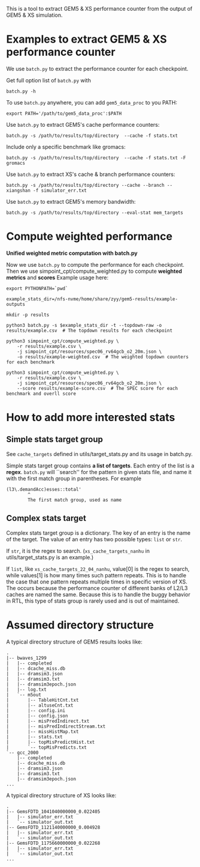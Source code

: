 This is a tool to extract GEM5 & XS performance counter from the output of GEM5 & XS simulation.
# Examples to extract GEM5 & XS performance counter

We use `batch.py` to extract the performance counter for each checkpoint.

Get full option list of `batch.py` with
``` shell
batch.py -h
```

To use `batch.py` anywhere, you can add `gem5_data_proc` to you PATH:
``` shell
export PATH='/path/to/gem5_data_proc':$PATH
```

Use `batch.py` to extract GEM5's cache performance counters:
``` shell
batch.py -s /path/to/results/top/directory  --cache -f stats.txt
```

Include only a specific benchmark like gromacs:
``` shell
batch.py -s /path/to/results/top/directory  --cache -f stats.txt -F gromacs
```

Use `batch.py` to extract XS's cache & branch performance counters:
``` shell
batch.py -s /path/to/results/top/directory --cache --branch --xiangshan -f simulator_err.txt
```

Use `batch.py` to extract GEM5's memory bandwidth:
``` shell
batch.py -s /path/to/results/top/directory --eval-stat mem_targets
```

# Compute weighted performance

**Unified weighted metric computation with batch.py**

Now we use `batch.py` to compute the performance for each checkpoint.
Then we use simpoint_cpt/compute_weighted.py to compute **weighted metrics** and **scores**
Example usage here:
``` shell
export PYTHONPATH=`pwd`

example_stats_dir=/nfs-nvme/home/share/zyy/gem5-results/example-outputs

mkdir -p results

python3 batch.py -s $example_stats_dir -t --topdown-raw -o results/example.csv  # The topdown results for each checkpoint

python3 simpoint_cpt/compute_weighted.py \
    -r results/example.csv \
    -j simpoint_cpt/resources/spec06_rv64gcb_o2_20m.json \
    -o results/example-weighted.csv  # The weighted topdown counters for each benchmark

python3 simpoint_cpt/compute_weighted.py \
    -r results/example.csv \
    -j simpoint_cpt/resources/spec06_rv64gcb_o2_20m.json \
    --score results/example-score.csv  # The SPEC score for each benchmark and overll score

```

# How to add more interested stats

## Simple stats target group
See `cache_targets` defined in utils/target_stats.py and its usage in batch.py.

Simple stats target group contains **a list of targets**.
Each entry of the list is a **regex**.
`batch.py` will ``search'' for the pattern in given stats file,
and name it with the first match group in parentheses.
For example
``` regex
(l3\.demandAcc)esses::total'
        ^
        The first match group, used as name
```

## Complex stats target

Complex stats target group is a dictionary.
The key of an entry is the name of the target.
The value of an entry has two possible types: `list` or `str`.

If `str`, it is the regex to search.
(`xs_cache_targets_nanhu` in utils/target_stats.py is an example.)

If `list`, like `xs_cache_targets_22_04_nanhu`,
value[0] is the regex to search, while values[1] is how many times such pattern repeats.
This is to handle the case that one pattern repeats multiple times in specific version of XS.
The occurs because the performance counter of different banks of L2/L3 caches are named the same.
Because this is to handle the buggy behavior in RTL, this type of stats group is rarely used
and is out of maintained.


# Assumed directory structure 
A typical directory structure of GEM5 results looks like:

``` shell
.
|-- bwaves_1299
|   |-- completed
|   |-- dcache_miss.db
|   |-- dramsim3.json
|   |-- dramsim3.txt
|   |-- dramsim3epoch.json
|   |-- log.txt
|   `-- m5out
|       |-- TableHitCnt.txt
|       |-- altuseCnt.txt
|       |-- config.ini
|       |-- config.json
|       |-- misPredIndirect.txt
|       |-- misPredIndirectStream.txt
|       |-- missHistMap.txt
|       |-- stats.txt
|       |-- topMisPredictHist.txt
|       `-- topMisPredicts.txt
`-- gcc_2000
    |-- completed
    |-- dcache_miss.db
    |-- dramsim3.json
    |-- dramsim3.txt
    |-- dramsim3epoch.json
...
```

A typical directory structure of XS looks like:
```
.
|-- GemsFDTD_1041040000000_0.022405
|   |-- simulator_err.txt
|   `-- simulator_out.txt
|-- GemsFDTD_1121140000000_0.004928
|   |-- simulator_err.txt
|   `-- simulator_out.txt
|-- GemsFDTD_1175660000000_0.022268
|   |-- simulator_err.txt
|   `-- simulator_out.txt
...
```

